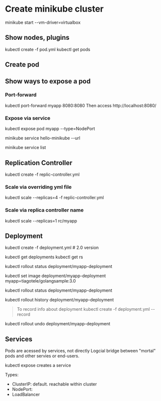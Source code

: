 # Create minikube cluster

minikube start --vm-driver=virtualbox

## Show nodes, plugins


kubectl create -f pod.yml
kubectl get pods
## Create pod

## Show ways to expose a pod

### Port-forward
kubectl port-forward myapp 8080:8080
Then access http://localhost:8080/

### Expose via service 

kubectl expose pod myapp --type=NodePort

minikube service hello-minikube --url

minikube service list

## Replication Controller

kubectl create -f replic-controller.yml 

### Scale via overriding yml file

kubectl scale --replicas=4 -f replic-controller.yml

### Scale via replica controller name
kubectl scale --replicas=1 rc/myapp


## Deployment
kubectl create -f deployment.yml # 2.0 version

kubectl get deployments
kubectl get rs

kubectl rollout status deployment/myapp-deployment

kubectl set image deployment/myapp-deployment myapp=tiagotele/golangsample:3.0

kubectl rollout status deployment/myapp-deployment

kubectl rollout history deployment/myapp-deployment

> To record info about deployment
> kubectl create -f deployment.yml --record

kubectl rollout undo deployment/myapp-deployment

## Services
Pods are acessed by services, not directly
Logcial bridge between "mortal" pods and other servies or end-users.

kubectl expose creates a service

Types:
- ClusterIP: default. reachable within cluster
- NodePort: 
- LoadBalancer
